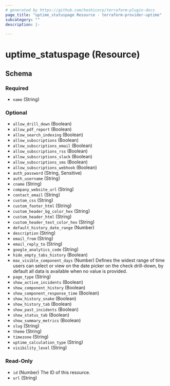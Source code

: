 ```yaml
---
# generated by https://github.com/hashicorp/terraform-plugin-docs
page_title: "uptime_statuspage Resource - terraform-provider-uptime"
subcategory: ""
description: |-
  
---
```


# uptime_statuspage (Resource)





<!-- schema generated by tfplugindocs -->
## Schema

### Required

- `name` (String)

### Optional

- `allow_drill_down` (Boolean)
- `allow_pdf_report` (Boolean)
- `allow_search_indexing` (Boolean)
- `allow_subscriptions` (Boolean)
- `allow_subscriptions_email` (Boolean)
- `allow_subscriptions_rss` (Boolean)
- `allow_subscriptions_slack` (Boolean)
- `allow_subscriptions_sms` (Boolean)
- `allow_subscriptions_webhook` (Boolean)
- `auth_password` (String, Sensitive)
- `auth_username` (String)
- `cname` (String)
- `company_website_url` (String)
- `contact_email` (String)
- `custom_css` (String)
- `custom_footer_html` (String)
- `custom_header_bg_color_hex` (String)
- `custom_header_html` (String)
- `custom_header_text_color_hex` (String)
- `default_history_date_range` (Number)
- `description` (String)
- `email_from` (String)
- `email_reply_to` (String)
- `google_analytics_code` (String)
- `hide_empty_tabs_history` (Boolean)
- `max_visible_component_days` (Number) Defines the widest range of time users can select or view on the date picker on the check drill-down, by default all data is available when no value is provided.
- `page_type` (String)
- `show_active_incidents` (Boolean)
- `show_component_history` (Boolean)
- `show_component_response_time` (Boolean)
- `show_history_snake` (Boolean)
- `show_history_tab` (Boolean)
- `show_past_incidents` (Boolean)
- `show_status_tab` (Boolean)
- `show_summary_metrics` (Boolean)
- `slug` (String)
- `theme` (String)
- `timezone` (String)
- `uptime_calculation_type` (String)
- `visibility_level` (String)

### Read-Only

- `id` (Number) The ID of this resource.
- `url` (String)


